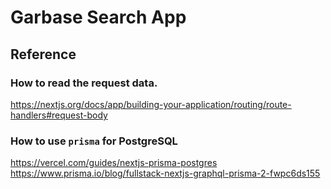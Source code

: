 # Garbase Search App

## Reference

### How to read the request data.
https://nextjs.org/docs/app/building-your-application/routing/route-handlers#request-body

### How to use `prisma` for PostgreSQL
https://vercel.com/guides/nextjs-prisma-postgres  
https://www.prisma.io/blog/fullstack-nextjs-graphql-prisma-2-fwpc6ds155  

